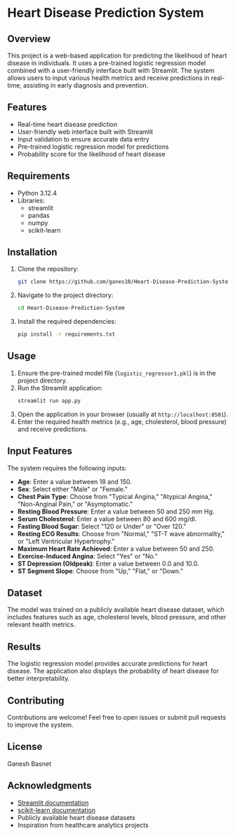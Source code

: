 # Heart Disease Prediction System

## Overview
This project is a web-based application for predicting the likelihood of heart disease in individuals. It uses a pre-trained logistic regression model combined with a user-friendly interface built with Streamlit. The system allows users to input various health metrics and receive predictions in real-time, assisting in early diagnosis and prevention.

## Features
- Real-time heart disease prediction
- User-friendly web interface built with Streamlit
- Input validation to ensure accurate data entry
- Pre-trained logistic regression model for predictions
- Probability score for the likelihood of heart disease

## Requirements
- Python 3.12.4
- Libraries:
    - streamlit
    - pandas
    - numpy
    - scikit-learn

## Installation
1. Clone the repository:
     ```bash
     git clone https://github.com/ganes10/Heart-Disease-Prediction-System.git
     ```
2. Navigate to the project directory:
     ```bash
     cd Heart-Disease-Prediction-System
     ```
3. Install the required dependencies:
     ```bash
     pip install -r requirements.txt
     ```

## Usage
1. Ensure the pre-trained model file (`logistic_regressor1.pkl`) is in the project directory.
2. Run the Streamlit application:
     ```bash
     streamlit run app.py
     ```
3. Open the application in your browser (usually at `http://localhost:8501`).
4. Enter the required health metrics (e.g., age, cholesterol, blood pressure) and receive predictions.

## Input Features
The system requires the following inputs:
- **Age**: Enter a value between 18 and 150.
- **Sex**: Select either "Male" or "Female."
- **Chest Pain Type**: Choose from "Typical Angina," "Atypical Angina," "Non-Anginal Pain," or "Asymptomatic."
- **Resting Blood Pressure**: Enter a value between 50 and 250 mm Hg.
- **Serum Cholesterol**: Enter a value between 80 and 600 mg/dl.
- **Fasting Blood Sugar**: Select "120 or Under" or "Over 120."
- **Resting ECG Results**: Choose from "Normal," "ST-T wave abnormality," or "Left Ventricular Hypertrophy."
- **Maximum Heart Rate Achieved**: Enter a value between 50 and 250.
- **Exercise-Induced Angina**: Select "Yes" or "No."
- **ST Depression (Oldpeak)**: Enter a value between 0.0 and 10.0.
- **ST Segment Slope**: Choose from "Up," "Flat," or "Down."

## Dataset
The model was trained on a publicly available heart disease dataset, which includes features such as age, cholesterol levels, blood pressure, and other relevant health metrics.

## Results
The logistic regression model provides accurate predictions for heart disease. The application also displays the probability of heart disease for better interpretability.

## Contributing
Contributions are welcome! Feel free to open issues or submit pull requests to improve the system.

## License
Ganesh Basnet

## Acknowledgments
- [Streamlit documentation](https://docs.streamlit.io/)
- [scikit-learn documentation](https://scikit-learn.org/)
- Publicly available heart disease datasets
- Inspiration from healthcare analytics projects